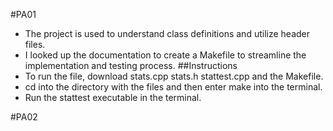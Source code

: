 #PA01
* The project is used to understand class definitions and utilize header files.
* I looked up the documentation to create a Makefile to streamline the implementation and testing process.
##Instructions
* To run the file, download stats.cpp stats.h stattest.cpp and the Makefile.
* cd into the directory with the files and then enter make into the terminal.
* Run the stattest executable in the terminal.

#PA02
